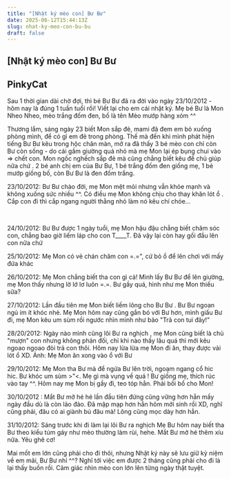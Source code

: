```yaml
---
title: "[Nhật ký mèo con] Bư Bư"
date: 2025-06-12T15:44:13Z
slug: nhat-ky-meo-con-bu-bu
draft: false
---
```


## [Nhật ký mèo con] Bư Bư

## PinkyCat

Sau 1 thời gian dài chờ đợi, thì bé Bư Bư đã ra đời vào ngày 23/10/2012 - hôm nay là đúng 1 tuần tuổi rồi! Viết lại cho em cái nhật ký.
Mẹ bé Bư là Mon Nheo Nheo, mèo trắng đốm đen, bố là tên Mèo mướp hàng xóm ^^

Thương lắm, sáng ngày 23 biết Mon sắp đẻ, mami đã đem em bỏ xuống phòng mình, để có gì em đẻ trong phòng. Thế mà đến khi mình phát hiện tiếng Bư Bư kêu trong hộc chăn màn, mở ra đã thấy 3 bé mèo con chỉ còn  Bư còn sống - do cái gầm giường quá nhỏ mà mẹ Mon lại ép bụng chui vào => chết con. Mon ngốc nghếch sắp đẻ mà cũng chẳng biết kêu để chủ giúp nữa chứ . 2 bé anh chị em của Bư Bư, 1 bé trắng đốm đen giống mẹ, 1 bé mướp giống bố, còn Bư Bư là đen đốm trắng.
 
23/10/2012: Bư Bư chào đời, mẹ Mon mệt mỏi nhưng vẫn khỏe mạnh và không xuống sức nhiều ^^. Có điều mẹ Mon không chịu cho thay khăn lót ổ . Cắp con đi thì cắp ngang người thằng nhỏ làm nó kêu chí chóe...
 
​
 
24/10/2012: Bư Bư được 1 ngày tuổi, mẹ Mon hậu đậu chẳng biết chăm sóc con, chẳng bao giờ liếm láp cho con T____T. Đã vậy lại còn hay gối đầu lên con nữa chứ

 
25/10/2012: Mẹ Mon có vẻ chán chăm con =.=", cứ bỏ ổ để lên chơi với mấy đứa khác
 
26/10/2012: Mẹ Mon chẳng biết tha con gì cả! Mình lấy Bư Bư để lên giường, mẹ Mon thấy nhưng lờ lớ lơ luôn =.=. Bư gầy quá, hình như mẹ Mon thiếu sữa?
 
27/10/2012: Lần đầu tiên mẹ Mon biết liếm lông cho Bư Bư . Bư Bư ngoan ngủ im ít khóc nhè. Mẹ Mon hôm nay cũng gắn bó với Bư hơn, mình giấu Bư đi, mẹ Mon kêu um sùm rồi ngước nhìn mình như bảo "Trả con tui đây!"


	
	

 
28/20/2012: Ngày nào mình cũng lôi Bư ra nghịch , mẹ Mon cũng biết là chủ "mượn" con nhưng không phản đối, chỉ khi nào thấy lâu quá thì mới kêu ngoao ngoao đòi trả con thôi. Hôm nay lừa lừa mẹ Mon đi ăn, thay được vải lót ổ XD. Ảnh: Mẹ Mon ăn xong vào ổ với Bư


	
	
 

29/10/2012: Mẹ Mon tha Bư mà để ngửa Bư lên trời, ngoạm ngang cổ hic hic. Bư khóc um sùm >"<. Mẹ gì mà vụng về quá ! Bư giống mẹ, thích rúc vào tay ^^. Hôm nay mẹ Mon bị gầy đi, teo tóp hẳn. Phải bồi bổ cho Mon!


	
	
  

30/10/2012 : Mắt Bư mở hé hé lần đầu tiên  đứng cũng vững hơn hẳn mấy ngày đầu dù là còn lảo đảo. Đã mập mạp hơn hẳn hôm mới sinh rồi XD, nghĩ cũng phải, đâu có ai giành bú đâu mà! Lông cũng mọc dày hơn hẳn.


	
	
 
31/10/2012: Sáng trước khi đi làm lại lôi Bư ra nghịch  Mẹ Bư hôm nay biết tha Bư theo kiểu túm gáy như mèo thường làm rùi, hehe. Mắt Bư mở hé thêm xíu nữa. Yêu ghê cơ!


	
	
 
 
Mai mốt em lớn cũng phải cho đi thôi, nhưng Nhật ký này sẽ lưu giữ kỷ niệm về em mãi, Bư Bư nhỉ ^^? Nghĩ tới việc em được 2 tháng cũng phải cho đi là lại thấy buồn rồi. Cảm giác nhìn mèo con lớn lên từng ngày thật tuyệt.